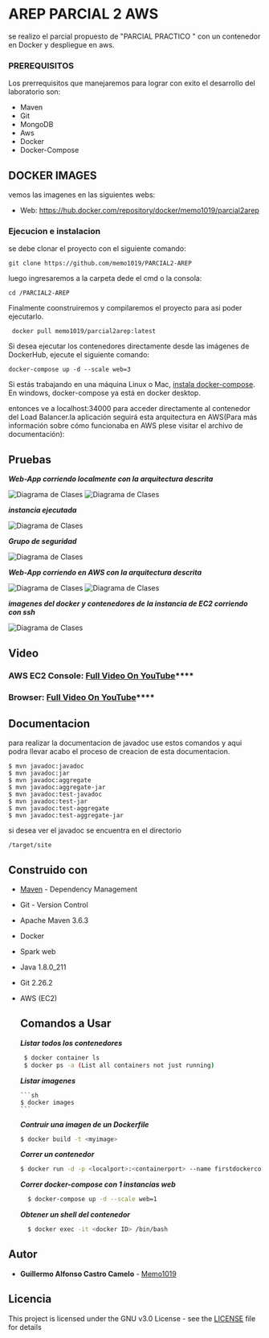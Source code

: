 # AREP PARCIAL 2 AWS

se realizo el parcial propuesto de "PARCIAL PRACTICO " con un contenedor en Docker y despliegue en aws.


### PREREQUISITOS

Los prerrequisitos que manejaremos para lograr con exito el desarrollo del laboratorio son:
- Maven
- Git
- MongoDB
- Aws
- Docker
- Docker-Compose
## DOCKER IMAGES

 vemos las imagenes en las siguientes webs:

- Web:
    https://hub.docker.com/repository/docker/memo1019/parcial2arep


### Ejecucion e instalacion
se debe clonar el proyecto con el siguiente comando:

```
git clone https://github.com/memo1019/PARCIAL2-AREP
```
luego ingresaremos a la carpeta dede el cmd o la consola:
```
cd /PARCIAL2-AREP
```
Finalmente coonstruiremos y compilaremos el proyecto para asi poder ejecutarlo.
```
 docker pull memo1019/parcial2arep:latest
```

Si desea ejecutar los contenedores directamente desde las imágenes de DockerHub, ejecute el siguiente comando:
```
docker-compose up -d --scale web=3
```
Si estás trabajando en una máquina Linux o Mac, [instala docker-compose](https://docs.docker.com/compose/install/).
En windows, docker-compose ya está en docker desktop.

entonces ve a localhost:34000 para acceder directamente al contenedor del Load Balancer.la aplicación seguirá esta arquitectura en AWS(Para más información sobre cómo funcionaba en AWS plese visitar el archivo de documentación):

## Pruebas

***Web-App corriendo localmente con la arquitectura descrita***

![Diagrama de Clases](/images/prueba1cos.png)
![Diagrama de Clases](/images/prueba1acos.png)

***instancia ejecutada***


![Diagrama de Clases](/images/prueba3.png)

***Grupo de seguridad***


![Diagrama de Clases](/images/prueba5.png)

***Web-App corriendo en AWS con la arquitectura descrita***


![Diagrama de Clases](/images/prueba2cos.png)
![Diagrama de Clases](/images/prueba2acos.png)

***imagenes del docker y contenedores de la instancia de EC2 corriendo con ssh***


![Diagrama de Clases](/images/prueba4.png)

## Video
### AWS EC2 Console: [Full Video On YouTube](https://youtu.be/wpiPijoD4uM)****
### Browser: [Full Video On YouTube](https://youtu.be/eLO9HN3C80s)****
## Documentacion
para realizar la documentacion de javadoc use estos comandos y aqui podra llevar acabo el proceso de creacion de esta documentacion.
```
$ mvn javadoc:javadoc
$ mvn javadoc:jar
$ mvn javadoc:aggregate
$ mvn javadoc:aggregate-jar
$ mvn javadoc:test-javadoc
$ mvn javadoc:test-jar
$ mvn javadoc:test-aggregate
$ mvn javadoc:test-aggregate-jar
```
si desea ver el javadoc se encuentra en el directorio
```
/target/site
```


## Construido con

* [Maven](https://maven.apache.org/) - Dependency Management
* Git - Version Control    
* Apache Maven 3.6.3
* Docker
* Spark web
* Java 1.8.0_211
* Git 2.26.2
* AWS (EC2)
   
  ## Comandos a Usar
  
  ***Listar todos los contenedores***
  
   ```sh
    $ docker container ls 
    $ docker ps -a (List all containers not just running)
   ```
     
    ***Listar imagenes***

      ```sh
      $ docker images  
      ```

  ***Contruir una imagen de un Dockerfile***

     ```sh
    $ docker build -t <myimage> 
     ```
   ***Correr un contenedor***

    ```sh
    $ docker run -d -p <localport>:<containerport> --name firstdockercontainer <image> 
  ```
   ***Correr docker-compose con 1 instancias web***

  ```sh
    $ docker-compose up -d --scale web=1
  ```

   ***Obtener un shell del contenedor***

  ```sh
    $ docker exec -it <docker ID> /bin/bash
  ```

## Autor

* **Guillermo Alfonso Castro Camelo** - [Memo1019](https://github.com/memo1019)

## Licencia

This project is licensed under the GNU v3.0 License - see the [LICENSE](LICENSE.txt) file for details
